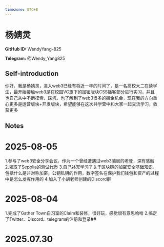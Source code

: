 ```yaml
---
timezone: UTC+8
---
```


# 杨婧灵

**GitHub ID:** WendyYang-825

**Telegram:** @Wendy_Yang825

## Self-introduction

你好，我是杨婧灵，进入web3已经有将近一年的时间了，是一名高校大二在读学生，最开始接触web3是在校园VC旗下的加密版块CSS播客部分进行实习，并且也自己从中不断摸索，踩坑，也了解到了web3很多的掘金机会，现在我的方向重心更多是运营版块+开发版块，希望能够在这次共学营中和大家一起交流学习，收获更多

## Notes

<!-- Content_START -->
# 2025-08-05

1.参与了web3安全分享会议，作为一个曾经遭遇过web3骗局的老登，深有感触
2.领取了Sepolia的测试代币
3.自己补充学习了关于区块链的加密安全基础知识，包括什么是非对称加密，公钥私钥的作用，数字签名在保护我们钱包和资产的过程中是怎么发挥作用的
4.加入了小胡老师创建的Discord群

# 2025-08-04

1.完成了Gather Town自习室的Claim和装修，很好玩，感觉很有意思哈哈
2.搞定了Twitter、Discord、telegram的注册和登录##


# 2025.07.30


<!-- Content_END -->
